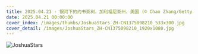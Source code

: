 ```yaml
---
title: 2025.04.21 - 银河下的约书亚树，加利福尼亚州，美国 (© Chao Zhang/Getty Images)
date: 2025.04.21 00:00:00
cover_index: /images/thumbs/JoshuaStars_ZH-CN1375098210_533x300.jpg
cover_detail: /images/JoshuaStars_ZH-CN1375098210_1920x1080.jpg
---
```


![JoshuaStars](/images/JoshuaStars_ZH-CN1375098210_1920x1080.jpg)
